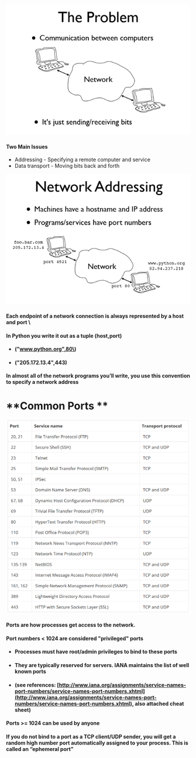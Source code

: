 ![](/assets/1.PNG)

#### Two Main Issues

* Addressing - Specifying a remote computer and service 
* Data transport - Moving bits back and forth

![](/assets/2.PNG)

#### Each endpoint of a network connection is always represented by a host and port \

#### In Python you write it out as a tuple \(host,port\)

* #### \("www.python.org",80\)
* #### \("205.172.13.4",443\)

#### In almost all of the network programs you’ll write, you use this convention to specify a network address

# **Common Ports **

![](/assets/ports.PNG)

#### Ports are how processes get access to the network.

#### Port numbers &lt; 1024 are considered "privileged" ports

* #### Processes must have root/admin privileges to bind to these ports
* #### They are typically reserved for servers. IANA maintains the list of well known ports
* #### \(see references: [http://www.iana.org/assignments/service-names-port-numbers/service-names-port-numbers.xhtml](http://www.iana.org/assignments/service-names-port-numbers/service-names-port-numbers.xhtml), also attached cheat sheet\)

#### 

#### Ports &gt;= 1024 can be used by anyone

#### If you do not bind to a port as a TCP client/UDP sender, you will get a random high number port automatically assigned to your process. This is called an “ephemeral port”



